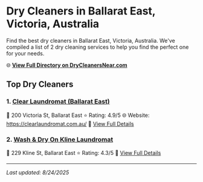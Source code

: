 # Dry Cleaners in Ballarat East, Victoria, Australia

Find the best dry cleaners in Ballarat East, Victoria, Australia. We've compiled a list of 2 dry cleaning services to help you find the perfect one for your needs.

🌐 **[View Full Directory on DryCleanersNear.com](https://drycleanersnear.com/city/Australia/Victoria/Ballarat%20East)**

## Top Dry Cleaners

### 1. [Clear Laundromat (Ballarat East)](https://drycleanersnear.com/dryCleaner/689e94aae14d6a6816717664/clear-laundromat-ballarat-east)
📍 200 Victoria St, Ballarat East
⭐ Rating: 4.9/5
🌐 Website: https://clearlaundromat.com.au/
🔗 [View Full Details](https://drycleanersnear.com/dryCleaner/689e94aae14d6a6816717664/clear-laundromat-ballarat-east)

### 2. [Wash & Dry On Kline Laundromat](https://drycleanersnear.com/dryCleaner/689e94a9e14d6a6816717644/wash-dry-on-kline-laundromat)
📍 229 Kline St, Ballarat East
⭐ Rating: 4.3/5
🔗 [View Full Details](https://drycleanersnear.com/dryCleaner/689e94a9e14d6a6816717644/wash-dry-on-kline-laundromat)


---

*Last updated: 8/24/2025*
